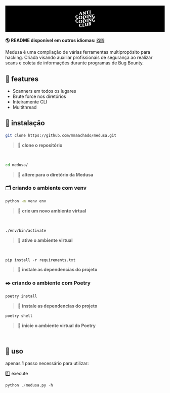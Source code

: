![](assets/header.jpg)

**🌎 README disponível em outros idiomas: [🇬🇧](.github/README.md)**

Medusa é uma compilação de várias ferramentas multipropósito para hacking. Criada visando auxiliar profissionais de segurança ao realizar scans e coleta de informações durante programas de Bug Bounty.

## 🌟 features

- Scanners em todos os lugares
- Brute force nos diretórios
- Inteiramente CLI
- Multithread

## 📲 instalação

```bash
git clone https://github.com/mmaachado/medusa.git
```

> 📣 **clone o repositório**

<br/>

```bash
cd medusa/
```

> 📣 **altere para o diretório da Medusa**

### 🗂 criando o ambiente com venv

```cmd
python -m venv env
```

> 📣 **crie um novo ambiente virtual**

<br/>

```cmd
./env/bin/activate
```

> 📣 **ative o ambiente virtual**

<br/>

```python
pip install -r requirements.txt
```

> 📣 **instale as dependencias do projeto**

### ✒️ criando o ambiente com Poetry

```python
poetry install
```

> 📣 **instale as dependencias do projeto**

```python
poetry shell
```

> 📣 **inicie o ambiente virtual do Poetry**

<br/>

## 🐍 uso

apenas **1** passo necessário para utilizar:

1️⃣ execute

```python
python ./medusa.py -h
```
